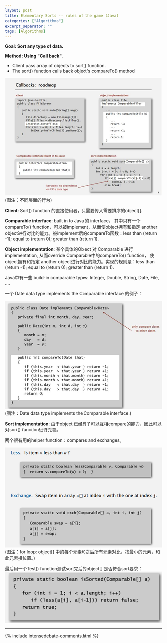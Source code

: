 ```yaml
---
layout: post
title: Elementary Sorts -- rules of the game (Java)
categories: ["Algorithms"]
excerpt_separator: ""
tags: [Algorithms]
---
```



<b>Goal: Sort any type of data.</b>

<b>Method: Using "Call back".</b>

* Client pass array of objects to sort() function.
* The sort() function calls back object's compareTo() method


![不同层面的行为]( /assets/img/ElementarySortsRules/p1.jpg)   
(图注：不同层面的行为)

<b>Client</b>: Sort() function 的直接使用者，只需要传入需要排序的object[].

<b>Comparable interface</b>: built in to Java 的 interface， 其中只有一个compareTo() function，可以被implement，从而使object拥有和指定 another object进行对比的能力。被implement后的compareTo函数：less than (return -1); equal to (return 0); greater than (return 1).

<b>Object implementation</b>: 某个具体的Object 对 Comparable 进行 implementation, 从而override Comparable中的compareTo() function， 使object拥有和指定 another object进行对比的能力。实现的规则是：less than (return -1); equal to (return 0); greater than (return 1).

Java中有一些 build-in comparable types: Integer, Double, String, Date, File, ....

一个 Date data type implements the Comparable interface 的例子：


![p2]( /assets/img/ElementarySortsRules/p2.jpg)   
(图注：Date data type implements the Comparable interface.)

<b>Sort implementation</b>: 由于object 已经有了可以互相compare的能力，因此可以对sort() function进行完善。

两个很有用的helper function：compares and exchanges。   



![p3]( /assets/img/ElementarySortsRules/p3.png)   
(图注：for loop: object[] 中的每个元素和之后所有元素对比，找最小的元素，和此元素换位置。)  

最后用一个Test() function测试sort完后的object[] 是否符合sort要求：
![p4]( /assets/img/ElementarySortsRules/p4.png)  

---

{% include intensedebate-comments.html %}